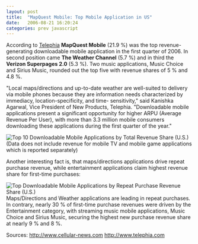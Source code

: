 ```yaml
---
layout: post
title:  "MapQuest Mobile: Top Mobile Application in US"
date:   2006-08-21 16:20:24
categories: prev javascript
---
```

According to <a target="_blank" href="http://www.telephia.com/documents/Applications_release_v5_FINAL_7.5.06_001.pdf#search=%22Telephia%20Mobile%20Applications%20Report%2C%20Q1%202006%22">Telephia</a> **MapQuest Mobile** (21.9 %) was the top revenue-generating downloadable mobile application in the first quarter of 2006. In second position came **The Weather Channel** (5.7 %) and in third the **Verizon Superpages 2.0** (5.3 %). Two music applications, Music Choice and Sirius Music, rounded out the top five with revenue shares of 5 % and 4.8 %. 

"Local maps/directions and up-to-date weather are well-suited to delivery via mobile phones because they are information needs characterized by immediacy, location-specificity, and time- sensitivity," said Kanishka Agarwal, Vice President of New Products, Telephia. "Downloadable mobile applications present a significant opportunity for higher ARPU (Average Revenue Per User), with more than 3.3 million mobile consumers downloading these applications during the first quarter of the year." 

<img alt="Top 10 Downloadable Mobile Applications by Total Revenue Share (U.S.)" id="image39" src="http://www.pavingways.com/wp-content/uploads/Telephia_Grafik1.jpg" /> (Data does not include revenue for mobile TV and mobile game applications which is reported separately) 

Another interesting fact is, that maps/directions applications drive repeat purchase revenue, while entertainment applications claim highest revenue share for first-time purchases: 

<img alt="Top Downloadable Mobile Applications by Repeat Purchase Revenue Share (U.S.)" id="image40" src="http://www.pavingways.com/wp-content/uploads/Telephia_Grafik2.jpg" /> Maps/Directions and Weather applications are leading in repeat purchases. In contrary, nearly 30 % of first-time purchase revenues were driven by the Entertainment category, with streaming music mobile applications, Music Choice and Sirius Music, securing the highest new purchase revenue share at nearly 9 % and 8 %. 

Sources: <a target="_blank" href="http://www.cellular-news.com/story/18132.php">http://www.cellular-news.com</a> <a target="_blank" href="http://www.telephia.com/documents/Applications_release_v5_FINAL_7.5.06_001.pdf#search=%22Telephia%20Mobile%20Applications%20Report%2C%20Q1%202006%22">http://www.telephia.com</a>